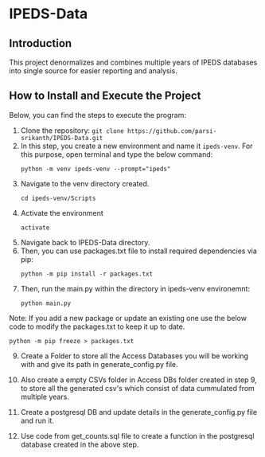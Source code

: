# IPEDS-Data

## Introduction
This project denormalizes and combines multiple years of IPEDS databases into single source for easier reporting and analysis. 

## How to Install and Execute the Project
Below, you can find the steps to execute the program:
1. Clone the repository:
```git clone https://github.com/parsi-srikanth/IPEDS-Data.git ```
2. In this step, you create a new environment and name it ```ipeds-venv```. For this purpose, open terminal and type the below command:
   ```
   python -m venv ipeds-venv --prompt="ipeds"
   ```
3. Navigate to the venv directory created.
   ```
   cd ipeds-venv/Scripts
   ```
4. Activate the environment
   ```
   activate
   ```
5. Navigate back to IPEDS-Data directory.
6. Then, you can use packages.txt file to install required dependencies via pip:
   ```
   python -m pip install -r packages.txt 
   ```
8. Then, run the main.py within the directory in ipeds-venv environemnt:
   ```
   python main.py
   ```
Note: If you add a new package or update an existing one use the below code to modify the packages.txt to keep it up to date.
```
python -m pip freeze > packages.txt
```

9. Create a Folder to store all the Access Databases you will be working with and give its path in generate_config.py file.

10. Also create a empty CSVs folder in Access DBs folder created in step 9, to store all the generated csv's which consist of data cummulated from multiple years.

11. Create a postgresql DB and update details in the generate_config.py file and run it.

12. Use code from get_counts.sql file to create a function in the postgresql database created in the above step.
